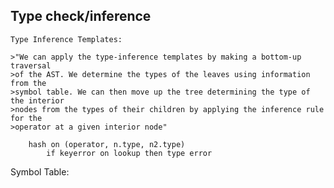 Type check/inference
--------------------

	Type Inference Templates:

	>"We can apply the type-inference templates by making a bottom-up traversal 
	>of the AST. We determine the types of the leaves using information from the 
	>symbol table. We can then move up the tree determining the type of the interior
	>nodes from the types of their children by applying the inference rule for the 
	>operator at a given interior node"

		hash on (operator, n.type, n2.type)
			if keyerror on lookup then type error



Symbol Table:

